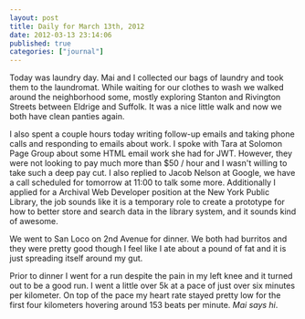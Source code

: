 ```yaml
---
layout: post
title: Daily for March 13th, 2012
date: 2012-03-13 23:14:06
published: true
categories: ["journal"]
---
```

 
Today was laundry day. Mai and I collected our bags of laundry and took them to the laundromat. While waiting for our clothes to wash we walked around the neighborhood some, mostly exploring Stanton and Rivington Streets between Eldrige and Suffolk. It was a nice little walk and now we both have clean panties again.

I also spent a couple hours today writing follow-up emails and taking phone calls and responding to emails about work. I spoke with Tara at Solomon Page Group about some HTML email work she had for JWT. However, they were not looking to pay much more than $50 / hour and I wasn't willing to take such a deep pay cut. I also replied to Jacob Nelson at Google, we have a call scheduled for tomorrow at 11:00 to talk some more. Additionally I applied for a Archival Web Developer position at the New York Public Library, the job sounds like it is a temporary role to create a prototype for how to better store and search data in the library system, and it sounds kind of awesome.

We went to San Loco on 2nd Avenue for dinner. We both had burritos and they were pretty good though I feel like I ate about a pound of fat and it is just spreading itself around my gut.

Prior to dinner I went for a run despite the pain in my left knee and it turned out to be a good run. I went a little over 5k at a pace of just over six minutes per kilometer. On top of the pace my heart rate stayed pretty low for the first four kilometers hovering around 153 beats per minute. *Mai says hi*. 